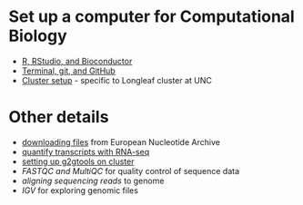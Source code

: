 # Set up a computer for Computational Biology

* [R, RStudio, and Bioconductor](r_bioc.md)
* [Terminal, git, and GitHub](terminal_git_github.md)
* [Cluster setup](cluster_setup.md) - specific to Longleaf cluster at UNC

# Other details

* [downloading files](download.md) from European Nucleotide Archive
* [quantify transcripts with RNA-seq](quantify.md) 
* [setting up g2gtools on cluster](g2gtools.md)
* *FASTQC and MultiQC* for quality control of sequence data
* *aligning sequencing reads* to genome
* *IGV* for exploring genomic files

